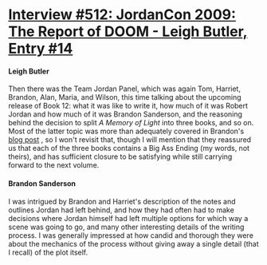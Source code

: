 # [Interview #512: JordanCon 2009: The Report of DOOM - Leigh Butler, Entry #14](https://www.theoryland.com/intvmain.php?i=512#14)

#### Leigh Butler

Then there was the Team Jordan Panel, which was again Tom, Harriet, Brandon, Alan, Maria, and Wilson, this time talking about the upcoming release of Book 12: what it was like to write it, how much of it was Robert Jordan and how much of it was Brandon Sanderson, and the reasoning behind the decision to split
*A Memory of Light*
into three books, and so on. Most of the latter topic was more than adequately covered in Brandon's
[blog post](http://www.brandonsanderson.com/article/56/Splitting-AMOL)
, so I won't revisit that, though I will mention that they reassured us that each of the three books contains a Big Ass Ending (my words, not theirs), and has sufficient closure to be satisfying while still carrying forward to the next volume.

#### Brandon Sanderson

I was intrigued by Brandon and Harriet's description of the notes and outlines Jordan had left behind, and how they had often had to make decisions where Jordan himself had left multiple options for which way a scene was going to go, and many other interesting details of the writing process. I was generally impressed at how candid and thorough they were about the mechanics of the process without giving away a single detail (that I recall) of the plot itself.

